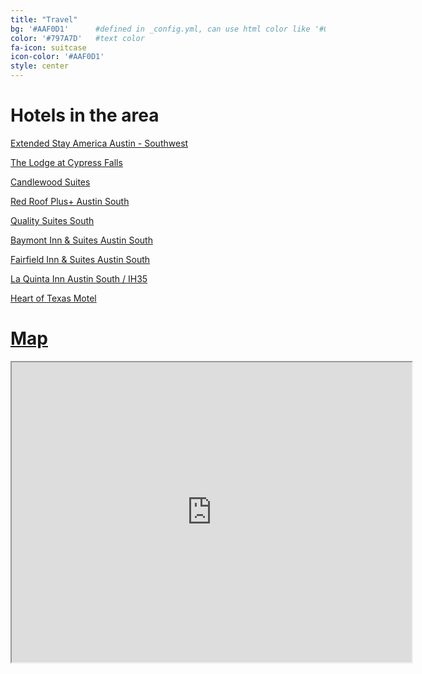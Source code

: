 ```yaml
---
title: "Travel"
bg: '#AAF0D1'      #defined in _config.yml, can use html color like '#0fbfcf'
color: '#797A7D'   #text color
fa-icon: suitcase
icon-color: '#AAF0D1'
style: center
---
```

# Hotels in the area
<a class="page_link" target="_blank" href="http://www.extendedstayamerica.com/hotels/tx/austin/southwest">Extended Stay America Austin - Southwest</a>

<a class="page_link" target="_blank" href="http://www.thelodgeatcypressfalls.com/">The Lodge at Cypress Falls</a>

<a class="page_link" target="_blank" href="http://www.ihg.com/candlewood/hotels/us/en/austin/ausat/hoteldetail">Candlewood Suites</a>

<a class="page_link" target="_blank" href="https://www.redroof.com/property/Austin/TX/78744/Hotels-close-to-Austin-Bergstrom-Airport-I-35-SR-71/RRI258/">Red Roof Plus+ Austin South</a>

<a class="page_link" target="_blank" href="https://www.choicehotels.com/texas/austin/quality-inn-hotels/tx452">Quality Suites South</a>

<a class="page_link" target="_blank" href="http://www.baymontinns.com/hotels/texas/austin/baymont-inn-and-suites-austin-south/hotel-overview?cid=local">Baymont Inn & Suites Austin South</a>

<a class="page_link" target="_blank" href="http://www.marriott.com/hotels/travel/ausfs-fairfield-inn-and-suites-austin-south/">Fairfield Inn & Suites Austin South</a>

<a class="page_link" target="_blank" href="http://www.laquintaaustinsouthi35.com/">La Quinta Inn Austin South / IH35</a>

<a class="page_link" target="_blank" href="http://theheartoftexasmotel.com/">Heart of Texas Motel</a>

# <a class="page_link" target="_blank" href="https://www.google.com/maps/d/edit?mid=zJq8mmRYAApY.kYAn8h1wLTew&usp=sharing">Map</a>
<iframe id="hotel_map" src="https://www.google.com/maps/d/u/0/embed?mid=zJq8mmRYAApY.kYAn8h1wLTew" width="640" height="480"></iframe>
